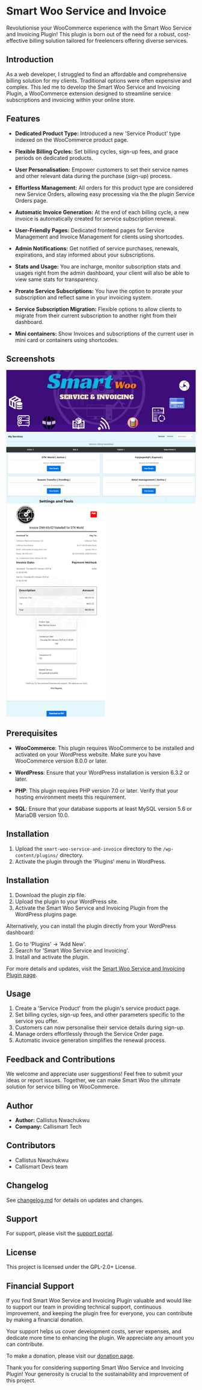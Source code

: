 # Smart Woo Service and Invoice

Revolutionise your WooCommerce experience with the Smart Woo Service and Invoicing Plugin! This plugin is born out of the need for a robust, cost-effective billing solution tailored for freelencers offering diverse services.

## Introduction

As a web developer, I struggled to find an affordable and comprehensive billing solution for my clients. Traditional options were often expensive and complex. This led me to develop the Smart Woo Service and Invoicing Plugin, a WooCommerce extension designed to streamline service subscriptions and invoicing within your online store.

## Features

- **Dedicated Product Type:** Introduced a new 'Service Product' type indexed on the WooCommerce product page.
- **Flexible Billing Cycles:** Set billing cycles, sign-up fees, and grace periods on dedicated products.
- **User Personalisation:** Empower customers to set their service names and other relevant data during the purchase (sign-up) process.
- **Effortless Management:** All orders for this product type are considered new Service Orders, allowing easy processing via the the plugin Service Orders page.
- **Automatic Invoice Generation:** At the end of each billing cycle, a new invoice is automatically created for service subscription renewal.
- **User-Friendly Pages:** Dedicated frontend pages for Service Management and Invoice Management for clients using shortcodes.
- **Admin Notifications:** Get notified of service purchases, renewals, expirations, and stay informed about your subscriptions.
- **Stats and Usage:** You are incharge, monitor subscription stats and usages right from the admin dashboard, your client will also be able to view same stats for transparency.

- **Prorate Service Subscriptions:** You have the option to prorate your subscription and reflect same in your invoicing system.
- **Service Subscription Migration:** Flexible options to allow clients to migrate from their current subscription to another right from their dashboard.

- **Mini containers:** Show Invoices and subscriptions of the current user in mini card or containers using shortcodes.

## Screenshots

![Screenshot 1](assets/image/smart-woo-img.png)
![Screenshot 2](assets/image/service-page.png)
![Screenshot 3](assets/image/invoice-sample.png)

## Prerequisites

- **WooCommerce**: This plugin requires WooCommerce to be installed and activated on your WordPress website. Make sure you have WooCommerce version 8.0.0 or later.

- **WordPress**: Ensure that your WordPress installation is version 6.3.2 or later.

- **PHP**: This plugin requires PHP version 7.0 or later. Verify that your hosting environment meets this requirement.

- **SQL**: Ensure that your database supports at least MySQL version 5.6 or MariaDB version 10.0.


## Installation

1. Upload the `smart-woo-service-and-invoice` directory to the `/wp-content/plugins/` directory.
2. Activate the plugin through the 'Plugins' menu in WordPress.


## Installation

1. Download the plugin zip file.
2. Upload the plugin to your WordPress site.
3. Activate the Smart Woo Service and Invoicing Plugin from the WordPress plugins page.

Alternatively, you can install the plugin directly from your WordPress dashboard:
1. Go to 'Plugins' -> 'Add New'.
2. Search for 'Smart Woo Service and Invoicing'.
3. Install and activate the plugin.

For more details and updates, visit the [Smart Woo Service and Invoicing Plugin page](https://callismart.com.ng/smart-woo).


## Usage

1. Create a 'Service Product' from the plugin's service product page.
2. Set billing cycles, sign-up fees, and other parameters specific to the service you offer.
3. Customers can now personalise their service details during sign-up.
4. Manage orders effortlessly through the Service Order page.
5. Automatic invoice generation simplifies the renewal process.

## Feedback and Contributions

We welcome and appreciate user suggestions! Feel free to submit your ideas or report issues. Together, we can make Smart Woo the ultimate solution for service billing on WooCommerce.

## Author

- **Author:** Callistus Nwachukwu
- **Company:** Callismart Tech

## Contributors

- Callistus Nwachukwu
- Callismart Devs team

## Changelog

See [changelog.md](changelog.md) for details on updates and changes.

## Support

For support, please visit the [support portal](https://callismart.com.ng/support-portal).

## License

This project is licensed under the GPL-2.0+ License.

## Financial Support

If you find Smart Woo Service and Invoicing Plugin valuable and would like to support our team in providing technical support, continuous improvement, and keeping the plugin free for everyone, you can contribute by making a financial donation.

Your support helps us cover development costs, server expenses, and dedicate more time to enhancing the plugin. We appreciate any amount you can contribute.

To make a donation, please visit our [donation page](https://paystack.com/pay/support-smart-woo-dev).

Thank you for considering supporting Smart Woo Service and Invoicing Plugin! Your generosity is crucial to the sustainability and improvement of this project.

